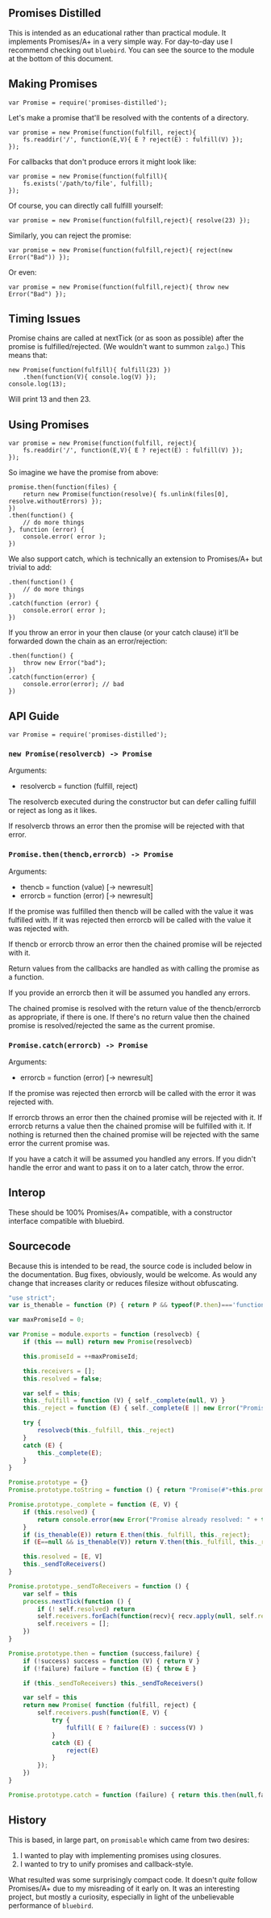 Promises Distilled
------------------

This is intended as an educational rather than practical module. It
implements Promises/A+ in a very simple way.  For day-to-day use I recommend
checking out `bluebird`.  You can see the source to the module at the bottom
of this document.

Making Promises
---------------

    var Promise = require('promises-distilled');

Let's make a promise that'll be resolved with the contents of a directory.

    var promise = new Promise(function(fulfill, reject){
        fs.readdir('/', function(E,V){ E ? reject(E) : fulfill(V) });
    });

For callbacks that don't produce errors it might look like:

    var promise = new Promise(function(fulfill){
        fs.exists('/path/to/file', fulfill);
    });

Of course, you can directly call fulfilll yourself:

    var promise = new Promise(function(fulfill,reject){ resolve(23) });

Similarly, you can reject the promise:

    var promise = new Promise(function(fulfill,reject){ reject(new Error("Bad")) });

Or even:

    var promise = new Promise(function(fulfill,reject){ throw new Error("Bad") });

Timing Issues
-------------

Promise chains are called at nextTick (or as soon as possible) after the
promise is fulfilled/rejected.  (We wouldn't want to summon `zalgo`.) This
means that:

    new Promise(function(fulfill){ fulfill(23) })
        .then(function(V){ console.log(V) });
    console.log(13);

Will print 13 and then 23.

Using Promises
--------------

    var promise = new Promise(function(fulfill, reject){
        fs.readdir('/', function(E,V){ E ? reject(E) : fulfill(V) });
    });


So imagine we have the promise from above:

    promise.then(function(files) {
        return new Promise(function(resolve){ fs.unlink(files[0], resolve.withoutErrors) });
    })
    .then(function() {
        // do more things
    }, function (error) {
        console.error( error );
    })

We also support catch, which is technically an extension to Promises/A+ but
trivial to add:

    .then(function() {
        // do more things
    })
    .catch(function (error) {
        console.error( error );
    })

If you throw an error in your then clause (or your catch clause) it'll be
forwarded down the chain as an error/rejection:

    .then(function() {
        throw new Error("bad");
    })
    .catch(function(error) {
        console.error(error); // bad
    })

API Guide
---------

    var Promise = require('promises-distilled');

### `new Promise(resolvercb) -> Promise`

Arguments:

* resolvercb = function (fulfill, reject)

The resolvercb executed during the constructor but can defer calling fulfill
or reject as long as it likes.

If resolvercb throws an error then the promise will be rejected with that error.

### `Promise.then(thencb,errorcb) -> Promise`

Arguments:

* thencb = function (value) [-> newresult]
* errorcb = function (error) [-> newresult]

If the promise was fulfilled then thencb will be called with the value it
was fulfilled with. If it was rejected then errorcb will be called with the
value it was rejected with.

If thencb or errorcb throw an error then the chained promise will be
rejected with it.

Return values from the callbacks are handled as with calling the promise as
a function.

If you provide an errorcb then it will be assumed you handled any errors.

The chained promise is resolved with the return value of the thencb/errorcb
as appropriate, if there is one.  If there's no return value then the
chained promise is resolved/rejected the same as the current promise.


### `Promise.catch(errorcb) -> Promise`

Arguments:

* errorcb = function (error) [-> newresult]

If the promise was rejected then errorcb will be called with the error it
was rejected with.

If errorcb throws an error then the chained promise will be rejected with
it.  If errorcb returns a value then the chained promise will be fulfilled
with it.  If nothing is returned then the chained promise will be rejected
with the same error the current promise was.

If you have a catch it will be assumed you handled any errors.  If you
didn't handle the error and want to pass it on to a later catch, throw the
error.

Interop
-------

These should be 100% Promises/A+ compatible, with a constructor interface
compatible with bluebird.

Sourcecode
----------

Because this is intended to be read, the source code is included below in
the documentation. Bug fixes, obviously, would be welcome. As would any change
that increases clarity or reduces filesize without obfuscating.

```javascript
"use strict";
var is_thenable = function (P) { return P && typeof(P.then)==='function' }

var maxPromiseId = 0;

var Promise = module.exports = function (resolvecb) {
    if (this == null) return new Promise(resolvecb)

    this.promiseId = ++maxPromiseId;

    this.receivers = [];
    this.resolved = false;

    var self = this;
    this._fulfill = function (V) { self._complete(null, V) }
    this._reject = function (E) { self._complete(E || new Error("Promise rejected")) }

    try {
        resolvecb(this._fulfill, this._reject)
    }
    catch (E) {
        this._complete(E);
    }
}

Promise.prototype = {}
Promise.prototype.toString = function () { return "Promise(#"+this.promiseId+")" }

Promise.prototype._complete = function (E, V) {
    if (this.resolved) {
        return console.error(new Error("Promise already resolved: " + this).stack)
    }
    if (is_thenable(E)) return E.then(this._fulfill, this._reject);
    if (E==null && is_thenable(V)) return V.then(this._fulfill, this._reject);

    this.resolved = [E, V]
    this._sendToReceivers()
}

Promise.prototype._sendToReceivers = function () {
    var self = this
    process.nextTick(function () {
        if (! self.resolved) return
        self.receivers.forEach(function(recv){ recv.apply(null, self.resolved) });
        self.receivers = [];
    })
}

Promise.prototype.then = function (success,failure) {
    if (!success) success = function (V) { return V }
    if (!failure) failure = function (E) { throw E }

    if (this._sendToReceivers) this._sendToReceivers()

    var self = this
    return new Promise( function (fulfill, reject) {
        self.receivers.push(function(E, V) {
            try {
                fulfill( E ? failure(E) : success(V) )
            }
            catch (E) {
                reject(E)
            }
        });
    })
}

Promise.prototype.catch = function (failure) { return this.then(null,failure) }

```

History
-------

This is based, in large part, on `promisable` which came from two desires:

1. I wanted to play with implementing promises using closures.
2. I wanted to try to unify promises and callback-style.

What resulted was some surprisingly compact code. It doesn't *quite* follow
Promises/A+ due to my misreading of it early on.  It was an interesting
project, but mostly a curiosity, especially in light of the unbelievable
performance of `bluebird`.

